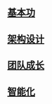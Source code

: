 <!-- ---
home: true
heroImage: 
heroText: Welcome to the world of UncleWan!
# tagline:     /
# actionText: 1. 基本功 →
# actionLink: /MurlocOne/Base/
# features:
# - title: 简洁至上
#   details:  
# - title: Vue驱动
#   details:  
# - title: 支持搜索
#   details:  
sidebar: false
layout: SpecialLayout
footer: MIT Licensed | Copyright © 2019-present MurlocWan
--- -->

## [基本功](/MurlocOne/Base/)

## [架构设计](/MurlocOne/Design/)

## [团队成长](/MurlocOne/Team/)

## [智能化](/MurlocOne/Intelligent/)